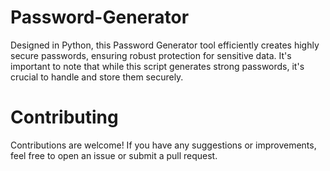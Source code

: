 # Password-Generator
Designed in Python, this Password Generator tool efficiently creates highly secure passwords, ensuring robust protection for sensitive data.
It's important to note that while this script generates strong passwords, it's crucial to handle and store them securely. 
# Contributing
Contributions are welcome! If you have any suggestions or improvements, feel free to open an issue or submit a pull request.
